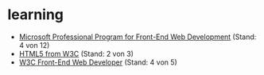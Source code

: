 # learning

* [Microsoft Professional Program for Front-End Web Development](https://academy.microsoft.com/en-us/professional-program/tracks/front-end-development) (Stand: 4 von 12)
* [HTML5 from W3C](https://credentials.edx.org/records/programs/shared/8949ac2a95bc40e5b8a93fefbfcfb340/) (Stand: 2 von 3)
* [W3C Front-End Web Developer](https://credentials.edx.org/records/programs/shared/ec6cf99790064cbaaccaf6d99578a361/) (Stand: 4 von 5)